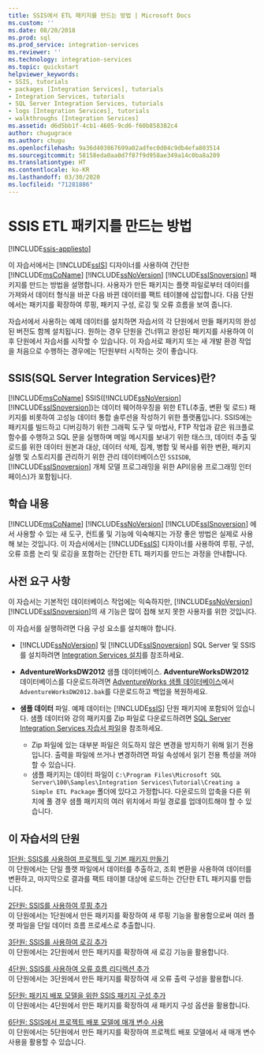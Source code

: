 ```yaml
---
title: SSIS에서 ETL 패키지를 만드는 방법 | Microsoft Docs
ms.custom: ''
ms.date: 08/20/2018
ms.prod: sql
ms.prod_service: integration-services
ms.reviewer: ''
ms.technology: integration-services
ms.topic: quickstart
helpviewer_keywords:
- SSIS, tutorials
- packages [Integration Services], tutorials
- Integration Services, tutorials
- SQL Server Integration Services, tutorials
- logs [Integration Services], tutorials
- walkthroughs [Integration Services]
ms.assetid: d6d5bb1f-4cb1-4605-9cd6-f60b858382c4
author: chugugrace
ms.author: chugu
ms.openlocfilehash: 9a36d403867699a02adfec0d04c9db4efa803514
ms.sourcegitcommit: 58158eda0aa0d7f87f9d958ae349a14c0ba8a209
ms.translationtype: HT
ms.contentlocale: ko-KR
ms.lasthandoff: 03/30/2020
ms.locfileid: "71281886"
---
```

# <a name="ssis-how-to-create-an-etl-package"></a>SSIS ETL 패키지를 만드는 방법

[!INCLUDE[ssis-appliesto](../includes/ssis-appliesto-ssvrpluslinux-asdb-asdw-xxx.md)]



이 자습서에서는 [!INCLUDE[ssIS](../includes/ssis-md.md)] 디자이너를 사용하여 간단한 [!INCLUDE[msCoName](../includes/msconame-md.md)] [!INCLUDE[ssNoVersion](../includes/ssnoversion-md.md)] [!INCLUDE[ssISnoversion](../includes/ssisnoversion-md.md)] 패키지를 만드는 방법을 설명합니다. 사용자가 만든 패키지는 플랫 파일로부터 데이터를 가져와서 데이터 형식을 바꾼 다음 바뀐 데이터를 팩트 테이블에 삽입합니다. 다음 단원에서는 패키지를 확장하여 루핑, 패키지 구성, 로깅 및 오류 흐름을 보여 줍니다.  
  
자습서에서 사용하는 예제 데이터를 설치하면 자습서의 각 단원에서 만들 패키지의 완성된 버전도 함께 설치됩니다. 원하는 경우 단원을 건너뛰고 완성된 패키지를 사용하여 이후 단원에서 자습서를 시작할 수 있습니다. 이 자습서로 패키지 또는 새 개발 환경 작업을 처음으로 수행하는 경우에는 1단원부터 시작하는 것이 좋습니다.  

## <a name="what-is-sql-server-integration-services-ssis"></a>SSIS(SQL Server Integration Services)란?

[!INCLUDE[msCoName](../includes/msconame-md.md)] SSIS([!INCLUDE[ssNoVersion](../includes/ssnoversion-md.md)] [!INCLUDE[ssISnoversion](../includes/ssisnoversion-md.md)])는 데이터 웨어하우징을 위한 ETL(추출, 변환 및 로드) 패키지를 비롯하여 고성능 데이터 통합 솔루션을 작성하기 위한 플랫폼입니다. SSIS에는 패키지를 빌드하고 디버깅하기 위한 그래픽 도구 및 마법사, FTP 작업과 같은 워크플로 함수를 수행하고 SQL 문을 실행하며 메일 메시지를 보내기 위한 태스크, 데이터 추출 및 로드를 위한 데이터 원본과 대상, 데이터 삭제, 집계, 병합 및 복사를 위한 변환, 패키지 실행 및 스토리지를 관리하기 위한 관리 데이터베이스인 `SSISDB`, [!INCLUDE[ssISnoversion](../includes/ssisnoversion-md.md)] 개체 모델 프로그래밍을 위한 API(응용 프로그래밍 인터페이스)가 포함됩니다.  

## <a name="what-you-learn"></a>학습 내용  
[!INCLUDE[msCoName](../includes/msconame-md.md)] [!INCLUDE[ssNoVersion](../includes/ssnoversion-md.md)] [!INCLUDE[ssISnoversion](../includes/ssisnoversion-md.md)] 에서 사용할 수 있는 새 도구, 컨트롤 및 기능에 익숙해지는 가장 좋은 방법은 실제로 사용해 보는 것입니다. 이 자습서에서는 [!INCLUDE[ssIS](../includes/ssis-md.md)] 디자이너를 사용하여 루핑, 구성, 오류 흐름 논리 및 로깅을 포함하는 간단한 ETL 패키지를 만드는 과정을 안내합니다.  
  
## <a name="prerequisites"></a>사전 요구 사항  
이 자습서는 기본적인 데이터베이스 작업에는 익숙하지만, [!INCLUDE[ssNoVersion](../includes/ssnoversion-md.md)] [!INCLUDE[ssISnoversion](../includes/ssisnoversion-md.md)]의 새 기능은 많이 접해 보지 못한 사용자를 위한 것입니다.  

이 자습서를 실행하려면 다음 구성 요소를 설치해야 합니다.  
  
-   [!INCLUDE[ssNoVersion](../includes/ssnoversion-md.md)] 및 [!INCLUDE[ssISnoversion](../includes/ssisnoversion-md.md)] SQL Server 및 SSIS를 설치하려면 [Integration Services 설치](install-windows/install-integration-services.md)를 참조하세요.

-   **AdventureWorksDW2012** 샘플 데이터베이스. **AdventureWorksDW2012** 데이터베이스를 다운로드하려면 [AdventureWorks 샘플 데이터베이스](https://github.com/Microsoft/sql-server-samples/releases/tag/adventureworks)에서 `AdventureWorksDW2012.bak`를 다운로드하고 백업을 복원하세요.  

-   **샘플 데이터** 파일. 예제 데이터는 [!INCLUDE[ssIS](../includes/ssis-md.md)] 단원 패키지에 포함되어 있습니다. 샘플 데이터와 강의 패키지를 Zip 파일로 다운로드하려면 [SQL Server Integration Services 자습서 파일](https://www.microsoft.com/download/details.aspx?id=56827)을 참조하세요.

    - Zip 파일에 있는 대부분 파일은 의도하지 않은 변경을 방지하기 위해 읽기 전용입니다. 출력을 파일에 쓰거나 변경하려면 파일 속성에서 읽기 전용 특성을 꺼야 할 수 있습니다.
    - 샘플 패키지는 데이터 파일이 `C:\Program Files\Microsoft SQL Server\100\Samples\Integration Services\Tutorial\Creating a Simple ETL Package` 폴더에 있다고 가정합니다. 다운로드의 압축을 다른 위치에 풀 경우 샘플 패키지의 여러 위치에서 파일 경로를 업데이트해야 할 수 있습니다.

## <a name="lessons-in-this-tutorial"></a>이 자습서의 단원  
[1단원: SSIS를 사용하여 프로젝트 및 기본 패키지 만들기](../integration-services/lesson-1-create-a-project-and-basic-package-with-ssis.md)  
이 단원에서는 단일 플랫 파일에서 데이터를 추출하고, 조회 변환을 사용하여 데이터를 변환하고, 마지막으로 결과를 팩트 테이블 대상에 로드하는 간단한 ETL 패키지를 만듭니다.  
  
[2단원: SSIS를 사용하여 루핑 추가](../integration-services/lesson-2-adding-looping-with-ssis.md)  
이 단원에서는 1단원에서 만든 패키지를 확장하여 새 루핑 기능을 활용함으로써 여러 플랫 파일을 단일 데이터 흐름 프로세스로 추출합니다.  
  
[3단원: SSIS를 사용하여 로깅 추가](../integration-services/lesson-3-add-logging-with-ssis.md)  
이 단원에서는 2단원에서 만든 패키지를 확장하여 새 로깅 기능을 활용합니다.  
  
[4단원: SSIS를 사용하여 오류 흐름 리디렉션 추가](../integration-services/lesson-4-add-error-flow-redirection-with-ssis.md)  
이 단원에서는 3단원에서 만든 패키지를 확장하여 새 오류 출력 구성을 활용합니다.  
  
[5단원: 패키지 배포 모델을 위한 SSIS 패키지 구성 추가](../integration-services/lesson-5-add-ssis-package-configurations-for-the-package-deployment-model.md)  
이 단원에서는 4단원에서 만든 패키지를 확장하여 새 패키지 구성 옵션을 활용합니다.  
  
[6단원: SSIS에서 프로젝트 배포 모델에 매개 변수 사용](../integration-services/lesson-6-using-parameters-with-the-project-deployment-model-in-ssis.md)  
이 단원에서는 5단원에서 만든 패키지를 확장하여 프로젝트 배포 모델에서 새 매개 변수 사용을 활용할 수 있습니다.  
  
  
  

